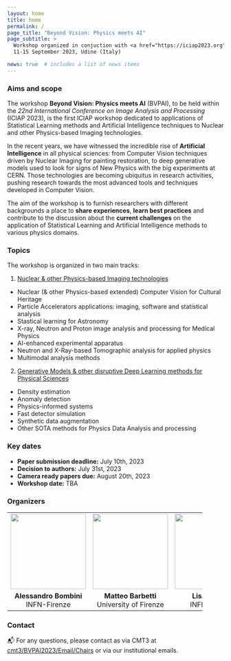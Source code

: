 ```yaml
---
layout: home
title: home
permalink: /
page_title: "Beyond Vision: Physics meets AI"
page_subtitle: >
  Workshop organized in conjuction with <a href="https://iciap2023.org">ICIAP 2023</a>,
  11-15 September 2023, Udine (Italy)

news: true  # includes a list of news items
---
```


### Aims and scope

The workshop **Beyond Vision: Physics meets AI** (BVPAI), to be held within the _22nd International Conference on Image Analysis and Processing_ (ICIAP 2023), is the first ICIAP workshop dedicated to applications of Statistical Learning methods and Artificial Intelligence techniques to Nuclear and other Physics-based Imaging technologies.

In the recent years, we have witnessed the incredible rise of **Artificial Intelligence** in all physical sciences: from Computer Vision techniques driven by Nuclear Imaging for painting restoration, to deep generative models used to look for signs of New Physics with the big experiments at CERN. Those technologies are becoming ubiquitus in research activities, pushing research towards the most advanced tools and techniques developed in Computer Vision.

The aim of the workshop is to furnish researchers with different backgrounds a place to **share experiences**, **learn best practices** and contribute to the discussion about the **current challenges** on the application of Statistical Learning and Artificial Intelligence methods to various physics domains.

### Topics

The workshop is organized in two main tracks:

1. <u>Nuclear & other Physics-based Imaging technologies</u>
  - Nuclear (& other Physics-based extended)  Computer Vision for Cultural Heritage
  - Particle Accelerators applications: imaging, software and statistical analysis
  - Stastical learning for Astronomy
  - X-ray, Neutron and Proton image analysis and processing for Medical Physics
  - AI-enhanced experimental apparatus
  - Neutron and X-Ray-based Tomographic analysis for applied physics
  - Multimodal analysis methods

2. <u>Generative Models & other disruptive Deep Learning methods for Physical Sciences</u>
  - Density estimation
  - Anomaly detection
  - Physics-informed systems
  - Fast detector simulation
  - Synthetic data augmentation
  - Other SOTA methods for Physics Data Analysis and processing

### Key dates

- **Paper submission deadline:** July 10th, 2023
- **Decision to authors:** July 31st, 2023
- **Camera ready papers due:** August 20th, 2023
- **Workshop date:** TBA

### Organizers

<!-- For academic icons: https://jpswalsh.github.io/academicons/ -->

<table style="width:90%;">
  <tr>
    <td style="text-align:center"><img src="{{ site.baseurl }}/assets/img/people/bombini.jpeg" height="175"></td>
    <td style="text-align:center"><img src="{{ site.baseurl }}/assets/img/people/barbetti.jpeg" height="175"></td>
    <td style="text-align:center"><img src="{{ site.baseurl }}/assets/img/people/castelli.jpg" height="175"></td>
    <td style="text-align:center"><img src="{{ site.baseurl }}/assets/img/people/dalpra.jpg" height="175"></td>
  </tr>
  <tr>
    <td style="text-align:center">
      <b>Alessandro Bombini</b> <br> INFN-Firenze <br>
      <a href="mailto:bombini@fi.infn.it" title="email"><i class="fas fa-envelope"></i></a>
      <a href="https://orcid.org/0000-0001-7225-3355" title="orcid"><i class="fab fa-orcid"></i></a>
      <a href="https://www.semanticscholar.org/author/A.-Bombini/84260082" title="semanticscholar"><i class="ai ai-semantic-scholar"></i></a>
      <a href="https://dl.acm.org/profile/99660371894" title="acm"><i class="ai ai-acm ai"></i></a>
      <a href="https://github.com/androbomb" title="GitHub"><i class="fab fa-github"></i></a>
      <a href="https://www.linkedin.com/in/alessandro-bombini-7929a2133" title="LinkedIn"><i class="fab fa-linkedin"></i></a>
      <a href="https://twitter.com/__AndroBomb__" title="Twitter"><i class="fab fa-twitter"></i></a>
    </td>
    <td style="text-align:center">
      <b>Matteo Barbetti</b> <br> University of Firenze <br>
      <a href="mailto:matteo.barbetti@unifi.it" title="email"><i class="fas fa-envelope"></i></a>
      <a href="https://orcid.org/0000-0002-6704-6914" title="orcid"><i class="fab fa-orcid"></i></a>
      <a href="https://www.semanticscholar.org/author/M.-Barbetti/2154060732" title="semanticscholar"><i class="ai ai-semantic-scholar"></i></a>
      <a href="https://inspirehep.net/authors/1908127?ui-citation-summary=true" title="inspirehep"><i class="ai ai-inspire ai"></i></a>
      <a href="https://github.com/mbarbetti" title="GitHub"><i class="fab fa-github"></i></a>
      <a href="https://www.linkedin.com/in/matteo-barbetti" title="LinkedIn"><i class="fab fa-linkedin"></i></a>
      <a href="https://twitter.com/mbarbetz" title="Twitter"><i class="fab fa-twitter"></i></a>
    </td>
    <td style="text-align:center">
      <b>Lisa Castelli</b> <br>  INFN-Firenze <br>
      <a href="mailto:lisa.castelli@fi.infn.it" title="email"><i class="fas fa-envelope"></i></a>
      <a href="https://orcid.org/0000-0002-6237-0432" title="orcid"><i class="fab fa-orcid"></i></a>
      <a href="https://www.semanticscholar.org/author/L.-Castelli/119595571" title="semanticscholar"><i class="ai ai-semantic-scholar"></i></a>
    </td>
    <td style="text-align:center">
      <b>Stefano Dal Pra</b> <br> INFN-CNAF <br>
      <a href="mailto:dalpra@infn.it" title="email"><i class="fas fa-envelope"></i></a>
      <a href="https://orcid.org/0000-0002-1057-2307" title="orcid"><i class="fab fa-orcid"></i></a>
      <a href="https://www.semanticscholar.org/author/S.-Dal-Pra/13534449" title="semanticscholar"><i class="ai ai-semantic-scholar"></i></a>
      <a href="https://inspirehep.net/authors/1423914?ui-citation-summary=true" title="inspirehep"><i class="ai ai-inspire ai"></i></a>
      <a href="https://www.linkedin.com/in/stefano-dal-pra-9601455/" title="LinkedIn"><i class="fab fa-linkedin"></i></a>
    </td>
  </tr>
</table>

### Contact

:mailbox_with_mail: For any questions, please contact as via CMT3 at  [cmt3/BVPAI2023/Email/Chairs](https://cmt3.research.microsoft.com/BVPAI2023/Email/Chairs) or via our institutional emails.



<!-- 
-------
### Brought you by

<table style="width:90%; margin-top:20px">
  <tr>
    <td style="padding-right:45px"><img alt="infn-logo" src="{{ site.baseurl }}/assets/img/sponsors/infn-logo.png" height="100"></td>
    <td style="padding-right:45px"><img alt="4ch-logo" src="{{ site.baseurl }}/assets/img/sponsors/4ch-logo.png" height="90"></td>
    <td><img alt="icsc-logo" src="{{ site.baseurl }}/assets/img/sponsors/icsc-logo.png" height="100"></td>
  </tr>
</table> 
-->
